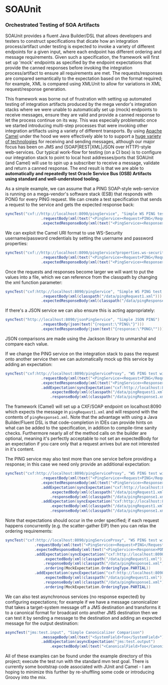 SOAUnit
==================================================
### Orchestrated Testing of SOA Artifacts 

SOAUnit provides a fluent Java Builder/DSL that allows developers and testers to construct  specifications that dicate how an integration process/artifact under testing is expected to invoke a variety of different endpoints for a given input, where each endpoint has different ordering and message requirements. Given such a specification, the framework will first set up 'mock' endpoints as specified by the endpoint expectations that provide the canned responses before invoking the integration process/artifact to ensure all requirements are met. The requests/responses are compared semantically to the expectation based on the format required; for example, XML is compared using XMLUnit to allow for variations in XML request/response generation.

This framework was borne out of frustration with setting up automated testing of integration artifacts produced by the mega vendor's integration stacks where we were unable to automatically set up (mock) endpoints to receive messages, ensure they are valid and provide a canned response to let the process continue on its way. This was especially problematic once we started introducing multi-step processes that were invoking other integration artifiacts using a variety of different transports. By using [Apache Camel](http://camel.apache.org/) under the hood we were effectively able to to support a [huge variety of technologies](http://camel.apache.org/components.html) for receiving and sending messages, although our major focus has been on JMS and (SOAP|REST|XML|JSON over HTTP)-style web-services. Our typical work-flow for testing (on a CI box) is to configure our integration stack to point to local host addresses/ports that SOAUnit (and Camel) will use to spin up a subscriber to receive a message, validate and return a canned response. The end result is that we are able to **automatically and repeatedly test Oracle Service Bus (OSB) Artifacts using standard and well-understood tooling.** 

As a simple example, we can assume that a PING SOAP-style web-service is running on a mega-vendor's software stack (ESB) that responds with PONG for every PING request. We can create a test specification that sends a request to the service and gets the expected response back:
```java
syncTest("cxf://http://localhost:8090/pingService", "Simple WS PING test")
                .requestBody(xml(text("<PingService><Request>PING</Request></PingService>")))
                .expectedResponseBody(xml(text("<PingService><Response>PONG</Response></PingService>")))
```

We can exploit the Camel URI format to use WS-Security username/password credentials by setting the username and password properties:
```java
syncTest("cxf://http://localhost:8090/pingService?properties.ws-security.username=user&properties.ws-security.password=pass", "Simple WS PING test with WS-Security")
                .requestBody(xml(text("<PingService><Request>PING</Request></PingService>")))
                .expectedResponseBody(xml(text("<PingService><Response>PONG</Response></PingService>")))
```

Once the requests and responses become larger we will want to put the values into a file, which we can reference from the classpath by changing the xml function parameter:
```java
syncTest("cxf:http://localhost:8090/pingService", "Simple WS PING test with local resources")
                .requestBody(xml(classpath("/data/pingRequest1.xml")))
                .expectedResponseBody(xml(classpath("/data/pingResponse1.xml")))
```

If there's a JSON service we can also ensure this is acting appropriately:
```java
syncTest("http://localhost:8090/jsonPingService", "Simple JSON PING")
                .requestBody(json(text("{request:\"PING\"}")))
                .expectedResponseBody(json(text("{response:\"PONG\"")))
```
JSON comparisons are made using the Jackson library to unmarshal and compare each value.

If we change the PING service on the integration stack to pass the request onto another service then we can automatically mock up this service by adding an expectation:
```java
syncTest("cxf:http://localhost:8090/pingServiceProxy", "WS PING test with mock service expectation")
                .requestBody(xml(text("<PingService><Request>PING</Request></PingService>")))
                .expectedResponseBody(xml(text("<PingService><Response>PONG</Response></PingService>")))
                .addExpectation(syncExpectation("cxf:http://localhost:8090/targetWS")
                    .expectedBody(xml(classpath("/data/pingRequest1.xml")))
                    .responseBody(xml(classpath("/data/pingResponse1.xml"))))
```
The framework (Camel) will set up a CXF/SOAP endpoint on localhost:8090 which expects the message in `pingRequest1.xml` and will respond with the contents of `pingResponse1.xml`. Note that the advantage with using a Java Builder/Fluent DSL is that code-completion in IDEs can provide hints on what can be added to the specification, in addition to compile-time sanity checks. Furthermore nearly all of the method calls on the builder are optional, meaning it's perfectly acceptable to not set an expectedBody for an expectation if you care only that a request arrives but are not interested in it's content.

The PING service may also test more than one service before providing a response; in this case we need only provide an additional expectation:
```java
syncTest("cxf:http://localhost:8090/pingServiceProxy", "WS PING test with multiple mock service expectations")
                .requestBody(xml(text("<PingService><Request>PING</Request></PingService>")))
                .expectedResponseBody(xml(text("<PingService><Response>PONG</Response></PingService>")))
                .addExpectation(syncExpectation("cxf:http://localhost:8090/targetWS")
                    .expectedBody(xml(classpath("/data/pingRequest1.xml")))
                    .responseBody(xml(classpath("/data/pingResponse1.xml"))))
                .addExpectation(syncExpectation("cxf:http://localhost:8090/targetWS")
                    .expectedBody(xml(classpath("/data/pingRequest1.xml")))
                    .responseBody(xml(classpath("/data/pingResponse1.xml"))))
```
Note that expectations should occur in the order specified; if each request happens concurrently (e.g. the scatter-gather EIP) then you can relax the ordering requirements:
```java
syncTest("cxf:http://localhost:8090/pingServiceProxy", "WS PING test with mock service expectation")
             .requestBody(xml(text("<PingService><Request>PING</Request></PingService>")))
             .expectedResponseBody(xml(text("<PingService><Response>PONG</Response></PingService>")))
             .addExpectation(syncExpectation("cxf:http://localhost:8090/targetWS")
                 .expectedBody(xml(classpath("/data/pingRequest1.xml")))
                 .responseBody(xml(classpath("/data/pingResponse1.xml")))
                 .ordering(MockExpectation.OrderingType.PARTIAL))
             .addExpectation(syncExpectation("cxf:http://localhost:8090/anotherTargetWS")
                 .expectedBody(xml(classpath("/data/pingRequest1.xml")))
                 .responseBody(xml(classpath("/data/pingResponse1.xml")))
                 .ordering(MockExpectation.OrderingType.PARTIAL))
```

We can also test asynchronous services (no response expected) by configuring expectations; for example if we have a message canonicalizer that takes a target-system message off a JMS destination and transforms it to a canonical format for broadcast onto another JMS destination then we can test it by sending a message to the destination and adding an expected message for the output destination:
```java
asyncTest("jms:test.input", "Simple Canonicalizer Comparison")
                .messageBody(xml(text("<SystemField>foo</SystemField>")))
                .addExpectation(asyncExpectation("jms:test.output")
                    .expectedBody(xml(text("<CanonicalField>foo</CanonicalField>"))))
```

All of these examples can be found under the example directory of this project; execute the test run with the standard mvn test goal. There is currently some bootstrap code associated with JUnit and Camel - I am hoping to minimize this further by re-shuffling some code or introducing Groovy into the mix.
